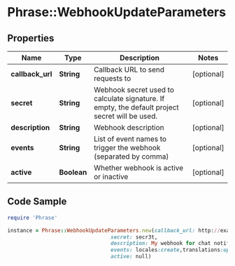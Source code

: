 # Phrase::WebhookUpdateParameters

## Properties

Name | Type | Description | Notes
------------ | ------------- | ------------- | -------------
**callback_url** | **String** | Callback URL to send requests to | [optional] 
**secret** | **String** | Webhook secret used to calculate signature. If empty, the default project secret will be used. | [optional] 
**description** | **String** | Webhook description | [optional] 
**events** | **String** | List of event names to trigger the webhook (separated by comma) | [optional] 
**active** | **Boolean** | Whether webhook is active or inactive | [optional] 

## Code Sample

```ruby
require 'Phrase'

instance = Phrase::WebhookUpdateParameters.new(callback_url: http://example.com/hooks/phraseapp-notifications,
                                 secret: secr3t,
                                 description: My webhook for chat notifications,
                                 events: locales:create,translations:update,
                                 active: null)
```


